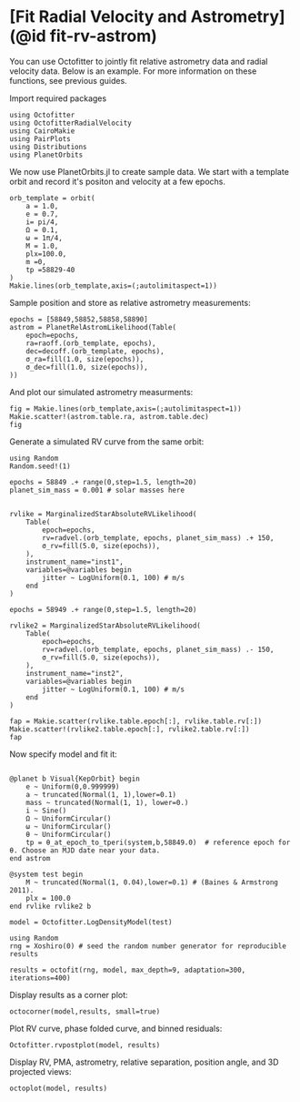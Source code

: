 # [Fit Radial Velocity and Astrometry](@id fit-rv-astrom)

You can use Octofitter to jointly fit relative astrometry data and radial velocity data. 
Below is an example. For more information on these functions, see previous guides.


Import required packages
```@example 1
using Octofitter
using OctofitterRadialVelocity
using CairoMakie
using PairPlots
using Distributions
using PlanetOrbits
```


We now use PlanetOrbits.jl to create sample data. We start with a template orbit and record it's positon and velocity at a few epochs.
```@example 1
orb_template = orbit(
    a = 1.0,
    e = 0.7,
    i= pi/4,
    Ω = 0.1,
    ω = 1π/4,
    M = 1.0,
    plx=100.0,
    m =0,
    tp =58829-40
)
Makie.lines(orb_template,axis=(;autolimitaspect=1))
```


Sample position and store as relative astrometry measurements:
```@example 1
epochs = [58849,58852,58858,58890]
astrom = PlanetRelAstromLikelihood(Table(
    epoch=epochs,
    ra=raoff.(orb_template, epochs),
    dec=decoff.(orb_template, epochs),
    σ_ra=fill(1.0, size(epochs)),
    σ_dec=fill(1.0, size(epochs)),
))
```

And plot our simulated astrometry measurments:
```@example 1
fig = Makie.lines(orb_template,axis=(;autolimitaspect=1))
Makie.scatter!(astrom.table.ra, astrom.table.dec)
fig
```


Generate a simulated RV curve from the same orbit:
```@example 1
using Random
Random.seed!(1)

epochs = 58849 .+ range(0,step=1.5, length=20)
planet_sim_mass = 0.001 # solar masses here


rvlike = MarginalizedStarAbsoluteRVLikelihood(
    Table(
        epoch=epochs,
        rv=radvel.(orb_template, epochs, planet_sim_mass) .+ 150,
        σ_rv=fill(5.0, size(epochs)),
    ),
    instrument_name="inst1",
    variables=@variables begin
        jitter ~ LogUniform(0.1, 100) # m/s
    end
)

epochs = 58949 .+ range(0,step=1.5, length=20)

rvlike2 = MarginalizedStarAbsoluteRVLikelihood(
    Table(
        epoch=epochs,
        rv=radvel.(orb_template, epochs, planet_sim_mass) .- 150,
        σ_rv=fill(5.0, size(epochs)),
    ),
    instrument_name="inst2",
    variables=@variables begin
        jitter ~ LogUniform(0.1, 100) # m/s
    end
)

fap = Makie.scatter(rvlike.table.epoch[:], rvlike.table.rv[:])
Makie.scatter!(rvlike2.table.epoch[:], rvlike2.table.rv[:])
fap
```


Now specify model and fit it:
```@example 1

@planet b Visual{KepOrbit} begin
    e ~ Uniform(0,0.999999)
    a ~ truncated(Normal(1, 1),lower=0.1)
    mass ~ truncated(Normal(1, 1), lower=0.)
    i ~ Sine()
    Ω ~ UniformCircular()
    ω ~ UniformCircular()
    θ ~ UniformCircular()
    tp = θ_at_epoch_to_tperi(system,b,58849.0)  # reference epoch for θ. Choose an MJD date near your data.
end astrom

@system test begin
    M ~ truncated(Normal(1, 0.04),lower=0.1) # (Baines & Armstrong 2011).
    plx = 100.0
end rvlike rvlike2 b

model = Octofitter.LogDensityModel(test)

using Random
rng = Xoshiro(0) # seed the random number generator for reproducible results

results = octofit(rng, model, max_depth=9, adaptation=300, iterations=400)
```

Display results as a corner plot:
```@example 1
octocorner(model,results, small=true)
```

Plot RV curve, phase folded curve, and binned residuals:
```@example 1
Octofitter.rvpostplot(model, results)
```

Display RV, PMA, astrometry, relative separation, position angle, and 3D projected views:
```@example 1
octoplot(model, results)
```

